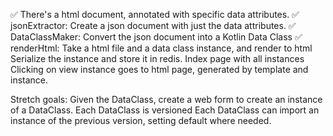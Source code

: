 ✅ There's a html document, annotated with specific data attributes.
✅ jsonExtractor: Create a json document with just the data attributes.
✅ DataClassMaker: Convert the json document into a Kotlin Data Class
✅ renderHtml: Take a html file and a data class instance, and render to html
Serialize the instance and store it in redis.
Index page with all instances
Clicking on view instance goes to html page, generated by template and instance.

Stretch goals:
Given the DataClass, create a web form to create an instance of a DataClass.
Each DataClass is versioned
Each DataClass can import an instance of the previous version, setting default where needed.

